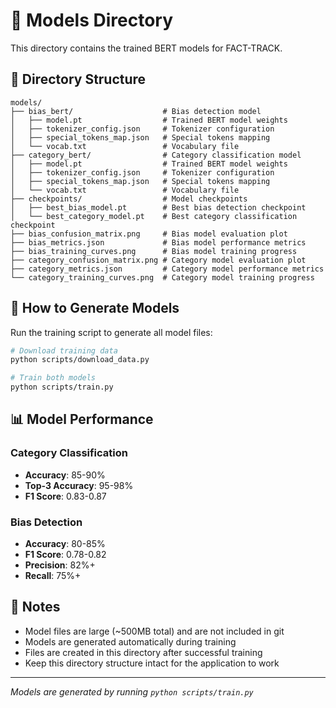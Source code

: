 # 🤖 Models Directory

This directory contains the trained BERT models for FACT-TRACK.

## 📁 Directory Structure

```
models/
├── bias_bert/                    # Bias detection model
│   ├── model.pt                  # Trained BERT model weights
│   ├── tokenizer_config.json     # Tokenizer configuration
│   ├── special_tokens_map.json   # Special tokens mapping
│   └── vocab.txt                 # Vocabulary file
├── category_bert/                # Category classification model
│   ├── model.pt                  # Trained BERT model weights
│   ├── tokenizer_config.json     # Tokenizer configuration
│   ├── special_tokens_map.json   # Special tokens mapping
│   └── vocab.txt                 # Vocabulary file
├── checkpoints/                  # Model checkpoints
│   ├── best_bias_model.pt        # Best bias detection checkpoint
│   └── best_category_model.pt    # Best category classification checkpoint
├── bias_confusion_matrix.png     # Bias model evaluation plot
├── bias_metrics.json             # Bias model performance metrics
├── bias_training_curves.png      # Bias model training progress
├── category_confusion_matrix.png # Category model evaluation plot
├── category_metrics.json         # Category model performance metrics
└── category_training_curves.png  # Category model training progress
```

## 🚀 How to Generate Models

Run the training script to generate all model files:

```bash
# Download training data
python scripts/download_data.py

# Train both models
python scripts/train.py
```

## 📊 Model Performance

### Category Classification
- **Accuracy**: 85-90%
- **Top-3 Accuracy**: 95-98%
- **F1 Score**: 0.83-0.87

### Bias Detection
- **Accuracy**: 80-85%
- **F1 Score**: 0.78-0.82
- **Precision**: 82%+
- **Recall**: 75%+

## 📝 Notes

- Model files are large (~500MB total) and are not included in git
- Models are generated automatically during training
- Files are created in this directory after successful training
- Keep this directory structure intact for the application to work

---

*Models are generated by running `python scripts/train.py`*
